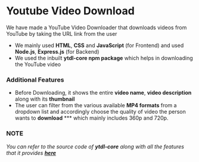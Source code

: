 # Youtube Video Download
We have made a YouTube Video Downloader that downloads videos from YouTube by taking the URL link from the user
- We mainly used **HTML**, **CSS** and **JavaScript** (for Frontend) and used **Node.js**, **Express.js** (for Backend)
- We used the inbuilt **ytdl-core npm package** which helps in downloading the YouTube video
### Additional Features
- Before Downloading, it shows the entire **video name**, **video description** along with its **thumbnail**
- The user can filter from the various available **MP4 formats** from a dropdown list and accordingly choose the quality of video the person wants to **download**
*** which mainly includes 360p and 720p.
### NOTE
*You can refer to the source code of **ytdl-core** along with all the features that it provides [**here**](https://github.com/fent/node-ytdl-core)*
